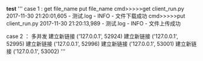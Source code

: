 **test**
'''
case 1 :  get file_name   put file_name
cmd>>>>>get client_run.py 
2017-11-30 21:20:01,605 - 测试.log - INFO - 文件下载成功
cmd>>>>>put client_run.py
2017-11-30 21:20:13,989 - 测试.log - INFO - 文件上传成功

case 2 ： 多并发
建立新链接 ('127.0.0.1', 52924)
建立新链接 ('127.0.0.1', 52995)
建立新链接 ('127.0.0.1', 52996)
建立新链接 ('127.0.0.1', 53001)
建立新链接 ('127.0.0.1', 53002)
'''
